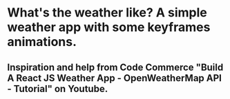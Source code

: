 # What's the weather like? A simple weather app with some keyframes animations.
## Inspiration and help from Code Commerce "Build A React JS Weather App - OpenWeatherMap API - Tutorial" on Youtube. 
 

